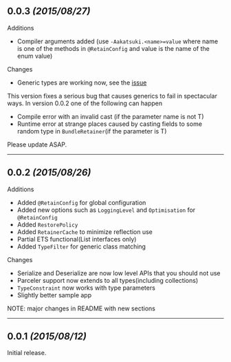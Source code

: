 0.0.3 *(2015/08/27)*
----------------------------


Additions

 - Compiler arguments added (use `-Aakatsuki.<name>=value` where name is one of the methods in `@RetainConfig` and value is the name of the enum value)

Changes

 - Generic types are working now, see the [issue](https://github.com/tom91136/Akatsuki/issues/6)
 
This version fixes a serious bug that causes generics to fail in spectacular ways. In version 0.0.2 one of the following can happen

 * Compile error with an invalid cast (if the parameter name is not T)
 * Runtime error at strange places caused by casting fields to some random type in `BundleRetainer`(if the parameter is T)
 
Please update ASAP. 

----------------


0.0.2 *(2015/08/26)*
----------------------------


Additions

 - Added `@RetainConfig` for global configuration
 - Added new options such as `LoggingLevel` and `Optimisation` for `@RetainConfig`
 - Added `RestorePolicy`
 - Added `RetainerCache` to minimize reflection use
 - Partial ETS functional(List interfaces only)
 - Added `TypeFilter` for generic class matching

Changes

 - Serialize and Deserialize are now low level APIs that you should not use
 - Parceler support now extends to all types(including collections)
 - `TypeConstraint` now works with type parameters
 - Slightly better sample app

NOTE: major changes in README with new sections

----------------


0.0.1 *(2015/08/12)*
----------------------------

Initial release.